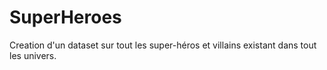 # SuperHeroes
Creation d'un dataset sur tout les super-héros et villains existant dans tout les univers.
